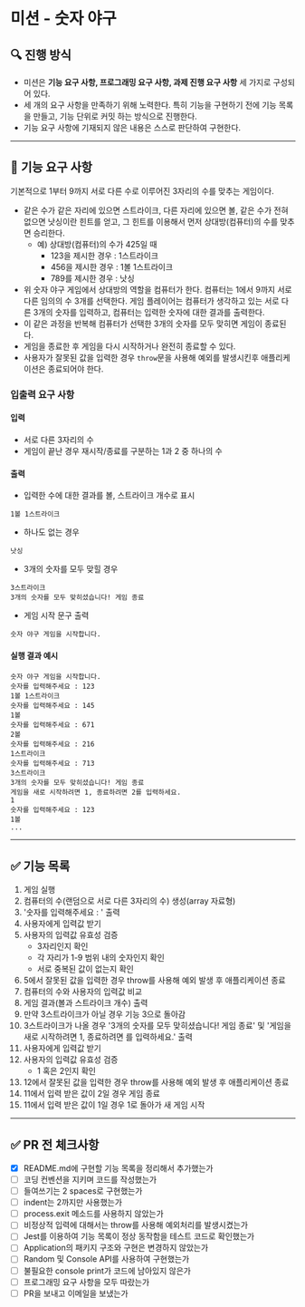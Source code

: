 # 미션 - 숫자 야구

## 🔍 진행 방식

- 미션은 **기능 요구 사항, 프로그래밍 요구 사항, 과제 진행 요구 사항** 세 가지로 구성되어 있다.
- 세 개의 요구 사항을 만족하기 위해 노력한다. 특히 기능을 구현하기 전에 기능 목록을 만들고, 기능 단위로 커밋 하는 방식으로 진행한다.
- 기능 요구 사항에 기재되지 않은 내용은 스스로 판단하여 구현한다.

---

## 🚀 기능 요구 사항

기본적으로 1부터 9까지 서로 다른 수로 이루어진 3자리의 수를 맞추는 게임이다.

- 같은 수가 같은 자리에 있으면 스트라이크, 다른 자리에 있으면 볼, 같은 수가 전혀 없으면 낫싱이란 힌트를 얻고, 그 힌트를 이용해서 먼저 상대방(컴퓨터)의 수를 맞추면 승리한다.
  - 예) 상대방(컴퓨터)의 수가 425일 때
    - 123을 제시한 경우 : 1스트라이크
    - 456을 제시한 경우 : 1볼 1스트라이크
    - 789를 제시한 경우 : 낫싱
- 위 숫자 야구 게임에서 상대방의 역할을 컴퓨터가 한다. 컴퓨터는 1에서 9까지 서로 다른 임의의 수 3개를 선택한다. 게임 플레이어는 컴퓨터가 생각하고 있는 서로 다른 3개의 숫자를 입력하고, 컴퓨터는 입력한 숫자에 대한
  결과를 출력한다.
- 이 같은 과정을 반복해 컴퓨터가 선택한 3개의 숫자를 모두 맞히면 게임이 종료된다.
- 게임을 종료한 후 게임을 다시 시작하거나 완전히 종료할 수 있다.
- 사용자가 잘못된 값을 입력한 경우 `throw`문을 사용해 예외를 발생시킨후 애플리케이션은 종료되어야 한다.

### 입출력 요구 사항

#### 입력

- 서로 다른 3자리의 수
- 게임이 끝난 경우 재시작/종료를 구분하는 1과 2 중 하나의 수

#### 출력

- 입력한 수에 대한 결과를 볼, 스트라이크 개수로 표시

```
1볼 1스트라이크
```

- 하나도 없는 경우

```
낫싱
```

- 3개의 숫자를 모두 맞힐 경우

```
3스트라이크
3개의 숫자를 모두 맞히셨습니다! 게임 종료
```

- 게임 시작 문구 출력

```
숫자 야구 게임을 시작합니다.
```

#### 실행 결과 예시

```
숫자 야구 게임을 시작합니다.
숫자를 입력해주세요 : 123
1볼 1스트라이크
숫자를 입력해주세요 : 145
1볼
숫자를 입력해주세요 : 671
2볼
숫자를 입력해주세요 : 216
1스트라이크
숫자를 입력해주세요 : 713
3스트라이크
3개의 숫자를 모두 맞히셨습니다! 게임 종료
게임을 새로 시작하려면 1, 종료하려면 2를 입력하세요.
1
숫자를 입력해주세요 : 123
1볼
...
```

---

## ✅ 기능 목록
1. 게임 실행
2. 컴퓨터의 수(랜덤으로 서로 다른 3자리의 수) 생성(array 자료형)
3. '숫자를 입력해주세요 : ' 출력
4. 사용자에게 입력값 받기
5. 사용자의 입력값 유효성 검증
    - 3자리인지 확인
    - 각 자리가 1-9 범위 내의 숫자인지 확인
    - 서로 중복된 값이 없는지 확인
6. 5에서 잘못된 값을 입력한 경우 throw를 사용해 예외 발생 후 애플리케이션 종료
7. 컴퓨터의 수와 사용자의 입력값 비교
8. 게임 결과(볼과 스트라이크 개수) 출력
9. 만약 3스트라이크가 아닐 경우 기능 3으로 돌아감
10. 3스트라이크가 나올 경우 '3개의 숫자를 모두 맞히셨습니다! 게임 종료' 및 '게임을 새로 시작하려면 1, 종료하려면 를 입력하세요.' 출력
11. 사용자에게 입력값 받기
12. 사용자의 입력값 유효성 검증
    - 1 혹은 2인지 확인
13. 12에서 잘못된 값을 입력한 경우 throw를 사용해 예외 발생 후 애플리케이션 종료
14. 11에서 입력 받은 값이 2일 경우 게임 종료
15. 11에서 입력 받은 값이 1일 경우 1로 돌아가 새 게임 시작

---

## ✅ PR 전 체크사항
- [x] README.md에 구현할 기능 목록을 정리해서 추가했는가
- [ ] 코딩 컨벤션을 지키며 코드를 작성했는가
- [ ] 들여쓰기는 2 spaces로 구현했는가
- [ ] indent는 2까지만 사용했는가
- [ ] process.exit 메소드를 사용하지 않았는가
- [ ] 비정상적 입력에 대해서는 throw를 사용해 예외처리를 발생시켰는가
- [ ] Jest를 이용하여 기능 목록이 정상 동작함을 테스트 코드로 확인했는가
- [ ] Application의 패키지 구조와 구현은 변경하지 않았는가
- [ ] Random 및 Console API를 사용하여 구현했는가
- [ ] 불필요한 console print가 코드에 남아있지 않은가
- [ ] 프로그래밍 요구 사항을 모두 따랐는가
- [ ] PR을 보내고 이메일을 보냈는가